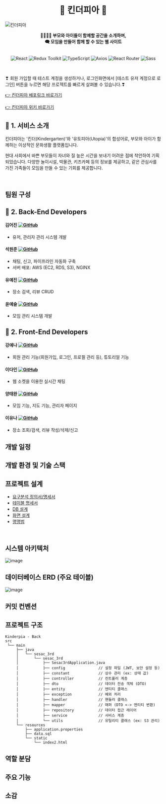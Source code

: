 <div align="center">
  <h1>🧒 킨더피아 🐇</h1>
</div>

![킨더피아](https://github.com/user-attachments/assets/33ea9cdb-dc36-4684-bf3c-b78a116bc72c)

<div align="center">
  <strong>👨‍👩‍👧‍👦 부모와 아이들이 함께할 공간을 소개하며,<br> 🗨 모임을 만들어 함께 할 수 있는 웹 사이트</strong>
</div>
<br>
<div align="center">

![React](https://img.shields.io/badge/React-18.3.1-blue.svg)
![Redux Toolkit](https://img.shields.io/badge/Redux%20Toolkit-2.3.0-purple.svg)
![TypeScript](https://img.shields.io/badge/TypeScript-4.9.5-blue.svg)
![Axios](https://img.shields.io/badge/Axios-1.7.7-brightgreen.svg)
![React Router](https://img.shields.io/badge/React%20Router-6.27.0-blue.svg)
![Sass](https://img.shields.io/badge/Sass-1.80.4-pink.svg)

</div>

<br>

❣ 회원 가입할 때 테스트 계정을 생성하거나, 로그인화면에서 [테스트 유저 계정으로 로그인] 버튼을 누르면
해당 프로젝트를 빠르게 살펴볼 수 있습니다.❣

[👉 킨더피아 배포링크 바로가기](http://ec2-3-38-150-41.ap-northeast-2.compute.amazonaws.com/)<br/>

[👉 킨더피아 위키 바로가기](https://github.com/SeSAC-3rd-Kinderpia/kinderpia_front/wiki)
<br>

## 📢 1. 서비스 소개

킨더피아는 '킨더(Kindergarten)'와 '유토피아(Utopia)'의 합성어로,
부모와 아이가 함께하는 이상적인 문화생활 플랫폼입니다.

현대 사회에서 바쁜 부모들이 자녀와 질 높은 시간을 보내기 어려운 점에 착안하여 기획되었습니다. 다양한 놀이시설, 박물관, 키즈카페 등의 정보를 제공하고, 같은 관심사를 가진 가족들이 모임을 만들 수 있는 기회를 제공합니다.

<br>

## 팀원 구성

## 🙋 2. Back-End Developers

#### 김어진 [![GitHub](https://img.shields.io/badge/GitHub-181717?style=flat&logo=github&logoColor=white)](https://github.com/qldirr)
- 유저, 관리자 관리 시스템 개발

#### 석원준 [![GitHub](https://img.shields.io/badge/GitHub-181717?style=flat&logo=github&logoColor=white)](https://github.com/ymind14563)
- 채팅, 신고, 파이프라인 자동화 구축
- 서버 배포: AWS (EC2, RDS, S3), NGINX

#### 유예진 [![GitHub](https://img.shields.io/badge/GitHub-181717?style=flat&logo=github&logoColor=white)](https://github.com/yjyoo6831)
- 장소 검색, 리뷰 CRUD

#### 윤예슬 [![GitHub](https://img.shields.io/badge/GitHub-181717?style=flat&logo=github&logoColor=white)](https://github.com/errorose)
- 모임 관리 시스템 개발

## 🙋 2. Front-End Developers

#### 강예나 [![GitHub](https://img.shields.io/badge/GitHub-181717?style=flat&logo=github&logoColor=white)](https://github.com/yenaf)

- 회원 관리 기능(회원가입, 로그인, 프로필 관리 등), 튜토리얼 기능

#### 이다인 [![GitHub](https://img.shields.io/badge/GitHub-181717?style=flat&logo=github&logoColor=white)](https://github.com/DAIN302)

- 웹 소켓을 이용한 실시간 채팅

#### 양태완 [![GitHub](https://img.shields.io/badge/GitHub-181717?style=flat&logo=github&logoColor=white)](https://github.com/behindy3359)

- 모임 기능, 지도 기능, 관리자 페이지

#### 이유나 [![GitHub](https://img.shields.io/badge/GitHub-181717?style=flat&logo=github&logoColor=white)](https://github.com/youna99)

- 장소 조회/검색, 리뷰 작성/삭제/신고

## 개발 일정

## 개발 환경 및 기술 스택

## 프로젝트 설계

- [요구분석 정의서/명세서](https://docs.google.com/spreadsheets/d/1gSM3U5_iIPCi3uZO0OA2bNrZaqUr0ofMC7ZDPXP2jQE/edit?usp=sharing)
- [테이블 명세서](https://docs.google.com/spreadsheets/d/18Qe6gyXHZGjYSOT_aBlw2B_aoWGzkUCpWcnQP_UIWB0/edit?gid=0#gid=0)
- [DB 설계](https://www.erdcloud.com/d/3WZ38QnZe9BXJywD9)
- [화면 설계](https://www.figma.com/design/02t3ifbBDnqWeSDWkBBV3y/sesac-3rd?node-id=17-2&node-type=canvas&t=n7qn5s3rjdVDjdgQ-0)
- [명명법](https://docs.google.com/spreadsheets/d/1PZu6fUjUPuSyrVNv09v6w6CyTfszG57dqVE4vMwtHkw/edit?gid=257359927#gid=257359927)

<br/>

## 시스템 아키텍처
![image](https://github.com/user-attachments/assets/9298e6e9-9c3b-4f7e-aa16-00785c6ddfab)


## 데이터베이스 ERD (주요 테이블)
![image](https://github.com/user-attachments/assets/ca384d30-35e7-40ef-86b2-0adc12ff25e9)

## 커밋 컨벤션

## 프로젝트 구조

```
Kinderpia - Back
src
 └── main
     ├── java
     │   └── sesac_3rd
     │       └── sesac_3rd
     │           ├── Sesac3rdApplication.java
     │           ├── config               // 설정 파일 (JWT, 보안 설정 등)
     │           ├── constant             // 상수 관리 (ex: 상태 값)
     │           ├── controller           // 컨트롤러 계층
     │           ├── dto                  // 데이터 전송 객체 (DTO)
     │           ├── entity               // 엔티티 클래스
     │           ├── exception            // 예외 처리
     │           ├── handler              // 핸들러 클래스
     │           ├── mapper               // 매퍼 (DTO <-> 엔티티 변환)
     │           ├── repository           // 데이터 접근 레이어
     │           ├── service              // 서비스 계층
     │           └── utils                // 유틸리티 클래스 (ex: S3 관리)
     └── resources
         ├── application.properties
         ├── data.sql
         └── static
             └── index2.html
```

## 역할 분담

## 주요 기능

## 소감

